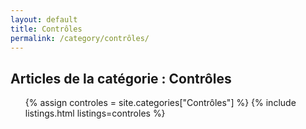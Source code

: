 ```yaml
---
layout: default
title: Contrôles
permalink: /category/contrôles/
---
```


<h2>Articles de la catégorie : Contrôles</h2>

<ul>
  {% assign controles = site.categories["Contrôles"] %}
		{% include listings.html listings=controles %}

<!--  
  {% for post in controles %}
    <li>
      <a href="{{ site.baseurl }}{{ post.url }}">{{ post.title }}</a>
    </li>
  {% endfor %}
  -->
</ul>
